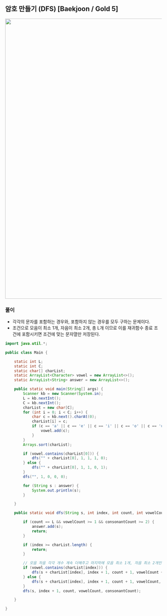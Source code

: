 ## 암호 만들기 (DFS) [Baekjoon / Gold 5]

<img src="https://user-images.githubusercontent.com/35963403/171828347-bc823bff-2a99-44b8-9cde-9542b1b68fcc.jpg" width="900">

### 풀이

- 각각의 문자를 포함하는 경우와, 포함하지 않는 경우를 모두 구하는 문제이다.
- 조건으로 모음이 최소 1개, 자음이 최소 2개, 총 L개 이므로 이를 재귀함수 종료 조건에 포함시키면 조건에 맞는 문자열만 저장된다.

```java
import java.util.*;

public class Main {

    static int L;
    static int C;
    static char[] charList;
    static ArrayList<Character> vowel = new ArrayList<>();
    static ArrayList<String> answer = new ArrayList<>();

    public static void main(String[] args) {
        Scanner kb = new Scanner(System.in);
        L = kb.nextInt();
        C = kb.nextInt();
        charList = new char[C];
        for (int i = 0; i < C; i++) {
            char c = kb.next().charAt(0);
            charList[i] = c;
            if (c == 'a' || c == 'e' || c == 'i' || c == 'o' || c == 'u') {
                vowel.add(c);
            }
        }
        Arrays.sort(charList);

        if (vowel.contains(charList[0])) {
            dfs("" + charList[0], 1, 1, 1, 0);
        } else {
            dfs("" + charList[0], 1, 1, 0, 1);
        }
        dfs("", 1, 0, 0, 0);

        for (String s : answer) {
            System.out.println(s);
        }

    }

    public static void dfs(String s, int index, int count, int vowelCount, int consonantCount) {

        if (count == L && vowelCount >= 1 && consonantCount >= 2) {
            answer.add(s);
            return;
        }

        if (index >= charList.length) {
            return;
        }

        // 모음 자음 각각 개수 계속 더해주고 마지막에 모음 최소 1개, 자음 최소 2개인 것만 answer 리스트에 저장
        if (vowel.contains(charList[index])) {
            dfs(s + charList[index], index + 1, count + 1, vowelCount + 1, consonantCount);
        } else {
            dfs(s + charList[index], index + 1, count + 1, vowelCount, consonantCount + 1);
        }
        dfs(s, index + 1, count, vowelCount, consonantCount);

    }

}
```